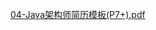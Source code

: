 [04-Java架构师简历模板(P7+).pdf](https://www.yuque.com/attachments/yuque/0/2024/pdf/22811459/1725025109705-e5a0bca9-55fb-443b-b8b5-22f36f68f01b.pdf)
